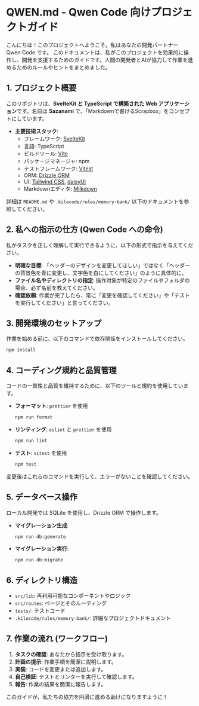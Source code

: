 # QWEN.md - Qwen Code 向けプロジェクトガイド

こんにちは！このプロジェクトへようこそ。私はあなたの開発パートナー Qwen Code です。
このドキュメントは、私がこのプロジェクトを効果的に操作し、開発を支援するためのガイドです。人間の開発者とAIが協力して作業を進めるためのルールやヒントをまとめました。

## 1. プロジェクト概要

このリポジトリは、**SvelteKit と TypeScript で構築された Web アプリケーション**です。名前は **Sazanami** で、「Markdownで書けるScrapbox」をコンセプトにしています。

- **主要技術スタック**:
  - フレームワーク: [SvelteKit](https://kit.svelte.dev/)
  - 言語: TypeScript
  - ビルドツール: [Vite](https://vitejs.dev/)
  - パッケージマネージャ: npm
  - テストフレームワーク: [Vitest](https://vitest.dev/)
  - ORM: [Drizzle ORM](https://orm.drizzle.team/)
  - UI: [Tailwind CSS](https://tailwindcss.com/), [daisyUI](https://daisyui.com/)
  - Markdownエディタ: [Milkdown](https://milkdown.dev/)

詳細は `README.md` や `.kilocode/rules/memory-bank/` 以下のドキュメントを参照してください。

## 2. 私への指示の仕方 (Qwen Code への命令)

私がタスクを正しく理解して実行できるように、以下の形式で指示を与えてください。

- **明確な目標**: 「ヘッダーのデザインを変更してほしい」ではなく「ヘッダーの背景色を青に変更し、文字色を白にしてください」のように具体的に。
- **ファイル名やディレクトリの指定**: 操作対象が特定のファイルやフォルダの場合、必ず名前を教えてください。
- **確認依頼**: 作業が完了したら、常に「変更を確認してください」や「テストを実行してください」と言ってください。

## 3. 開発環境のセットアップ

作業を始める前に、以下のコマンドで依存関係をインストールしてください。

```bash
npm install
```

## 4. コーディング規約と品質管理

コードの一貫性と品質を維持するために、以下のツールと規約を使用しています。

- **フォーマット**: `prettier` を使用
  ```bash
  npm run format
  ```

- **リンティング**: `eslint` と `prettier` を使用
  ```bash
  npm run lint
  ```

- **テスト**: `vitest` を使用
  ```bash
  npm test
  ```

変更後はこれらのコマンドを実行して、エラーがないことを確認してください。

## 5. データベース操作

ローカル開発では SQLite を使用し、Drizzle ORM で操作します。

- **マイグレーション生成**:
  ```bash
  npm run db:generate
  ```

- **マイグレーション実行**:
  ```bash
  npm run db:migrate
  ```

## 6. ディレクトリ構造

- `src/lib`: 再利用可能なコンポーネントやロジック
- `src/routes`: ページとそのルーティング
- `tests/`: テストコード
- `.kilocode/rules/memory-bank/`: 詳細なプロジェクトドキュメント

## 7. 作業の流れ (ワークフロー)

1. **タスクの確認**: あなたから指示を受け取ります。
2. **計画の提示**: 作業手順を簡潔に説明します。
3. **実装**: コードを変更または追加します。
4. **自己検証**: テストとリンターを実行して確認します。
5. **報告**: 作業の結果を簡潔に報告します。

このガイドが、私たちの協力を円滑に進める助けになりますように！